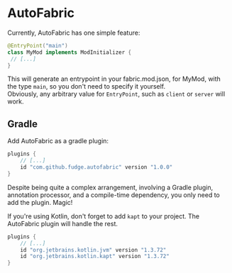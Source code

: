 # AutoFabric

Currently, AutoFabric has one simple feature:
```java
@EntryPoint("main")
class MyMod implements ModInitializer {
 // [...]
}
```

This will generate an entrypoint in your fabric.mod.json, for MyMod, with the type `main`, so you don't need to specify it yourself.  
Obviously, any arbitrary value for `EntryPoint`, such as `client` or `server` will work.

## Gradle
Add AutoFabric as a gradle plugin:
```groovy
plugins {
    // [...]
    id "com.github.fudge.autofabric" version "1.0.0"
}
```
Despite being quite a complex arrangement, involving a Gradle plugin, annotation processor, and a compile-time dependency, you only need to add the plugin. Magic!
 
If you're using Kotlin, don't forget to add `kapt` to your project. The AutoFabric plugin will handle the rest.
```groovy
plugins {
    // [...]
    id "org.jetbrains.kotlin.jvm" version "1.3.72"
    id "org.jetbrains.kotlin.kapt" version "1.3.72"
}
```